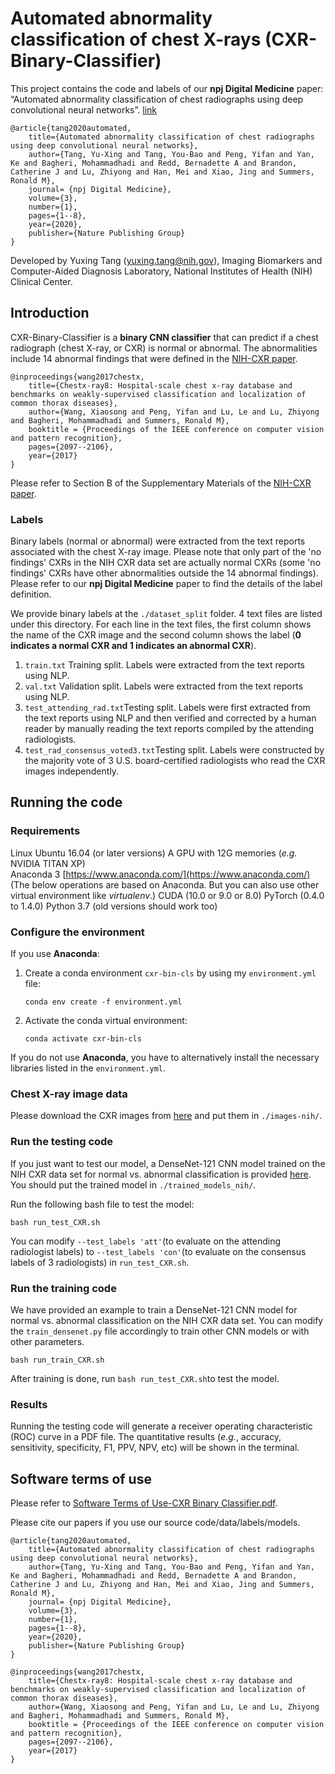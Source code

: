 # Automated abnormality classification of chest X-rays (CXR-Binary-Classifier) 

This project contains the code and labels of our **npj Digital Medicine** paper: “Automated abnormality classification of chest radiographs using deep convolutional neural networks”. [link](https://www.nature.com/articles/s41746-020-0273-z)

    @article{tang2020automated,
        title={Automated abnormality classification of chest radiographs using deep convolutional neural networks},
        author={Tang, Yu-Xing and Tang, You-Bao and Peng, Yifan and Yan, Ke and Bagheri, Mohammadhadi and Redd, Bernadette A and Brandon, Catherine J and Lu, Zhiyong and Han, Mei and Xiao, Jing and Summers, Ronald M},
        journal= {npj Digital Medicine},
        volume={3},
        number={1},
        pages={1--8},
        year={2020},
        publisher={Nature Publishing Group}
    }

Developed by Yuxing Tang (yuxing.tang@nih.gov), Imaging Biomarkers and Computer-Aided Diagnosis Laboratory, National Institutes of Health (NIH) Clinical Center.

## Introduction

CXR-Binary-Classifier is a **binary CNN classifier** that can predict if a chest radiograph (chest X-ray, or CXR) is normal or abnormal. The abnormalities include 14 abnormal findings that were defined in the [NIH-CXR paper](https://nihcc.app.box.com/v/ChestXray-NIHCC/file/256057377774).

    @inproceedings{wang2017chestx,
        title={Chestx-ray8: Hospital-scale chest x-ray database and benchmarks on weakly-supervised classification and localization of common thorax diseases},
        author={Wang, Xiaosong and Peng, Yifan and Lu, Le and Lu, Zhiyong and Bagheri, Mohammadhadi and Summers, Ronald M},
        booktitle = {Proceedings of the IEEE conference on computer vision and pattern recognition},
        pages={2097--2106},
        year={2017}
    }
Please refer to Section B of the Supplementary Materials of the [NIH-CXR paper](https://nihcc.app.box.com/v/ChestXray-NIHCC/file/256057377774).


### Labels

Binary labels (normal or abnormal) were extracted from the text reports associated with the chest X-ray image. Please note that only part of the 'no findings' CXRs in the NIH CXR data set are actually normal CXRs (some 'no findings' CXRs have other abnormalities outside the 14 abnormal findings). Please refer to our **npj Digital Medicine** paper to find the details of the label definition.

We provide binary labels at the `./dataset_split` folder.  4 text files are listed under this directory. For each line in the text files, the first column shows the name of the CXR image and the second column shows the label (**0 indicates a normal CXR and 1 indicates an abnormal CXR**).
 1. `train.txt` Training split. Labels were extracted from the text reports using NLP.
 2. `val.txt` Validation split. Labels were extracted from the text reports using NLP.
 3. `test_attending_rad.txt`Testing split. Labels were first extracted from the text reports using NLP and then verified and corrected by a human reader by manually reading the text reports compiled by the attending radiologists.
 4. `test_rad_consensus_voted3.txt`Testing split. Labels were constructed by the majority vote of 3 U.S. board-certified radiologists who read the CXR images independently.

## Running the code

### Requirements

Linux Ubuntu 16.04 (or later versions)
A GPU with 12G memories (_e.g._ NVIDIA TITAN XP)  
Anaconda 3 [https://www.anaconda.com/](https://www.anaconda.com/) (The below operations are based on Anaconda. But you can also use other virtual environment like *virtualenv*.)
CUDA (10.0 or 9.0 or 8.0)
PyTorch (0.4.0 to 1.4.0)
Python 3.7 (old versions should work too)  

### Configure the environment

If you use **Anaconda**:

 1. Create a conda environment `cxr-bin-cls` by using my `environment.yml` file:
	

    `conda env create -f environment.yml`

2.  Activate the conda virtual environment:
	

    `conda activate cxr-bin-cls`

If you do not use **Anaconda**, you have to alternatively install the necessary libraries listed in the `environment.yml`.

### Chest X-ray image data
Please download the CXR images from [here](https://nihcc.app.box.com/v/ChestXray-NIHCC/file/371647823217) and put them in `./images-nih/`.

### Run the testing code
If you just want to test our model, a DenseNet-121 CNN model trained on the NIH CXR data set for normal vs. abnormal classification is provided [here](https://nihcc.box.com/s/tiniov0agwsewzd243dxrt9mqa271pat).  You should put the trained model in `./trained_models_nih/`.

Run the following bash file to test the model:

    bash run_test_CXR.sh

You can modify `--test_labels 'att'`(to evaluate on the attending radiologist labels) to `--test_labels 'con'`(to evaluate on the consensus labels of 3 radiologists) in `run_test_CXR.sh`.

### Run the training code
We have provided an example to train a DenseNet-121 CNN model for normal vs. abnormal classification on the NIH CXR data set. You can modify the `train_densenet.py` file accordingly to train other CNN models or with other parameters.

    bash run_train_CXR.sh
After training is done, run `bash run_test_CXR.sh`to test the model.

### Results
Running the testing code will generate a receiver operating characteristic (ROC) curve in a PDF file. The quantitative results (_e.g._, accuracy, sensitivity, specificity, F1, PPV, NPV, etc) will be shown in the terminal.

## Software terms of use
Please refer to [Software Terms of Use-CXR Binary Classifier.pdf](https://github.com/rsummers11/CADLab/blob/master/CXR-Binary-Classifier/Software%20Terms%20of%20Use-CXR%20Binary%20Classifier.pdf).

Please cite our papers if you use our source code/data/labels/models.

    @article{tang2020automated,
        title={Automated abnormality classification of chest radiographs using deep convolutional neural networks},
        author={Tang, Yu-Xing and Tang, You-Bao and Peng, Yifan and Yan, Ke and Bagheri, Mohammadhadi and Redd, Bernadette A and Brandon, Catherine J and Lu, Zhiyong and Han, Mei and Xiao, Jing and Summers, Ronald M},
        journal= {npj Digital Medicine},
        volume={3},
        number={1},
        pages={1--8},
        year={2020},
        publisher={Nature Publishing Group}
    }

    @inproceedings{wang2017chestx,
        title={Chestx-ray8: Hospital-scale chest x-ray database and benchmarks on weakly-supervised classification and localization of common thorax diseases},
        author={Wang, Xiaosong and Peng, Yifan and Lu, Le and Lu, Zhiyong and Bagheri, Mohammadhadi and Summers, Ronald M},
        booktitle = {Proceedings of the IEEE conference on computer vision and pattern recognition},
        pages={2097--2106},
        year={2017}
    }
